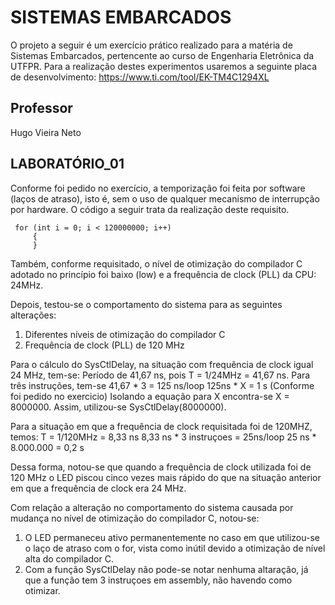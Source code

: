 # SISTEMAS EMBARCADOS

O projeto a seguir é um exercício prático realizado para a matéria de Sistemas Embarcados, pertencente ao curso de Engenharia Eletrônica da UTFPR.
Para a realização destes experimentos usaremos a seguinte placa de desenvolvimento: https://www.ti.com/tool/EK-TM4C1294XL


## Professor

Hugo Vieira Neto


## LABORATÓRIO_01

Conforme foi pedido no exercício, a temporização foi feita por software (laços de atraso), isto é, sem o uso de qualquer mecanismo de interrupção por hardware.
O código a seguir trata da realização deste requisito.

```
 for (int i = 0; i < 120000000; i++)      
     {
     }
```

Também, conforme requisitado, o nível de otimização do compilador C adotado no princípio foi baixo (low) e a frequência de clock (PLL) da CPU: 24MHz.

Depois, testou-se o comportamento do sistema para as seguintes alterações:
1. Diferentes níveis de otimização do compilador C
2. Frequência de clock (PLL) de 120 MHz

Para o cálculo do SysCtlDelay, na situação com frequência de clock igual 24 MHz, tem-se:
Período de 41,67 ns, pois T = 1/24MHz = 41,67 ns.
Para três instruções, tem-se 41,67 * 3 = 125 ns/loop
125ns * X = 1 s (Conforme foi pedido no exercicio)
Isolando a equação para X encontra-se X = 8000000.
Assim, utilizou-se SysCtlDelay(8000000).

   
Para a situação em que a frequência de clock requisitada foi de 120MHZ, temos:
T = 1/120MHz = 8,33 ns
8,33 ns * 3 instruçoes = 25ns/loop
25 ns * 8.000.000 = 0,2 s
    
Dessa forma, notou-se que quando a frequência de clock utilizada foi de 120 MHz o LED piscou cinco vezes mais rápido do que na situação anterior em que a frequência de clock era 24 MHz.

Com relação a alteração no comportamento do sistema causada por mudança no nível de otimização do compilador C, notou-se:

1. O LED permaneceu ativo permanentemente no caso em que utilizou-se o laço de atraso com o for, vista como inútil devido a otimização de nível alta do compilador C.
2. Com a função SysCtlDelay não pode-se notar nenhuma altaração, já que a função tem 3 instruçoes em assembly, não havendo como otimizar.